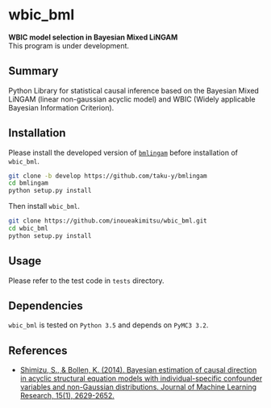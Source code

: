 # wbic_bml

**WBIC model selection in Bayesian Mixed LiNGAM**  
This program is under development.

## Summary
Python Library for statistical causal inference based on the
Bayesian Mixed LiNGAM (linear non-gaussian acyclic model) and
WBIC (Widely applicable Bayesian Information Criterion).


## Installation
Please install the developed version of [`bmlingam`][4670f282] before installation of `wbic_bml`.

  [4670f282]: https://github.com/taku-y/bmlingam

```bash
git clone -b develop https://github.com/taku-y/bmlingam
cd bmlingam
python setup.py install
```

Then install `wbic_bml`.

```bash
git clone https://github.com/inoueakimitsu/wbic_bml.git
cd wbic_bml
python setup.py install
```

## Usage
Please refer to the test code in `tests` directory.

## Dependencies
`wbic_bml` is tested on `Python 3.5` and depends on `PyMC3 3.2`.

## References
- [Shimizu, S., & Bollen, K. (2014). Bayesian estimation of causal direction in acyclic structural equation models with individual-specific confounder variables and non-Gaussian distributions. Journal of Machine Learning Research, 15(1), 2629-2652.](http://jmlr.org/papers/volume15/shimizu14a/shimizu14a.pdf)
